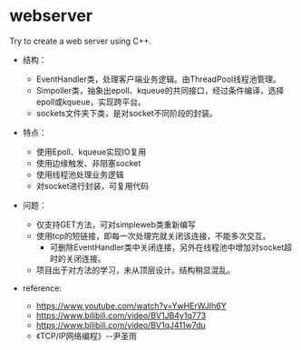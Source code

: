 # webserver

Try to create a web server using C++.

- 结构：
  - EventHandler类，处理客户端业务逻辑。由ThreadPool线程池管理。
  - Simpoller类，抽象出epoll、kqueue的共同接口，经过条件编译，选择epoll或kqueue，实现跨平台。
  - sockets文件夹下类，是对socket不同阶段的封装。

- 特点：
  - 使用Epoll、kqueue实现IO复用
  - 使用边缘触发、非阻塞socket
  - 使用线程池处理业务逻辑
  - 对socket进行封装，可复用代码

- 问题：
  - 仅支持GET方法，可对simpleweb类重新编写
  - 使用tcp的短链接，即每一次处理完就关闭该连接，不能多次交互。
    - 可删除EventHandler类中关闭连接，另外在线程池中增加对socket超时的关闭连接。
  - 项目出于对方法的学习，未从顶层设计。结构稍显混乱。

- reference:
  - https://www.youtube.com/watch?v=YwHErWJIh6Y
  - https://www.bilibili.com/video/BV1JB4y1q773
  - https://www.bilibili.com/video/BV1qJ411w7du
  - 《TCP/IP网络编程》--尹圣雨
